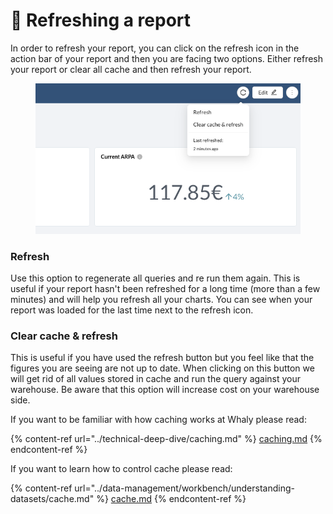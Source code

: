 # 🔁 Refreshing a report

In order to refresh your report, you can click on the refresh icon in the action bar of your report and then you are facing two options. Either refresh your report or clear all cache and then refresh your report.

<figure><img src="../.gitbook/assets/image (2) (1) (2).png" alt=""><figcaption></figcaption></figure>

### Refresh

Use this option to regenerate all queries and re run them again. This is useful if your report hasn't been refreshed for a long time (more than a few minutes) and will help you refresh all your charts. You can see when your report was loaded for the last time next to the refresh icon.

### Clear cache & refresh

This is useful if you have used the refresh button but you feel like that the figures you are seeing are not up to date. When clicking on this button we will get rid of all values stored in cache and run the query against your warehouse. Be aware that this option will increase cost on your warehouse side.



If you want to be familiar with how caching works at Whaly please read:

{% content-ref url="../technical-deep-dive/caching.md" %}
[caching.md](../technical-deep-dive/caching.md)
{% endcontent-ref %}

If you want to learn how to control cache please read:

{% content-ref url="../data-management/workbench/understanding-datasets/cache.md" %}
[cache.md](../data-management/workbench/understanding-datasets/cache.md)
{% endcontent-ref %}
